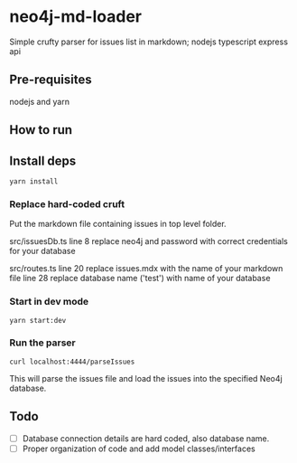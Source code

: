 # neo4j-md-loader

Simple crufty parser for issues list in markdown; nodejs typescript express api

## Pre-requisites

nodejs and yarn

## How to run

## Install deps

```
yarn install
```

### Replace hard-coded cruft

Put the markdown file containing issues in top level folder.

src/issuesDb.ts
line 8 replace neo4j and password with correct credentials for your database

src/routes.ts
line 20 replace issues.mdx with the name of your markdown file
line 28 replace database name ('test') with name of your database

### Start in dev mode

```
yarn start:dev
```

### Run the parser

```
curl localhost:4444/parseIssues
```

This will parse the issues file and load the issues into the specified Neo4j database.

## Todo

- [ ] Database connection details are hard coded, also database name.
- [ ] Proper organization of code and add model classes/interfaces
